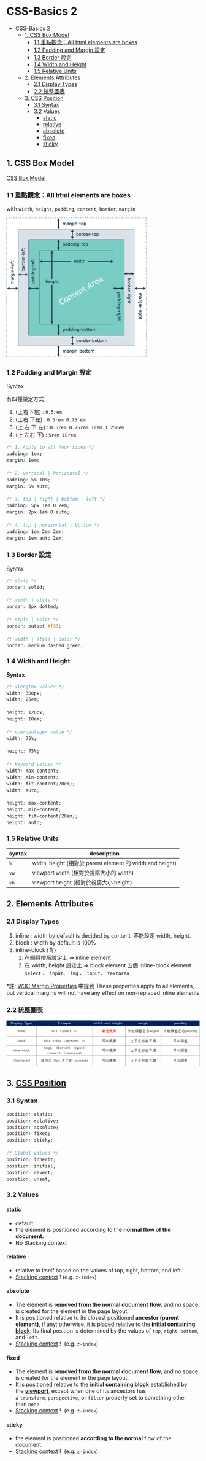 # CSS-Basics 2

- [CSS-Basics 2](#css-basics-2)
  - [1. CSS Box Model](#1-css-box-model)
    - [1.1 重點觀念：All html elements are boxes](#11-重點觀念all-html-elements-are-boxes)
    - [1.2 Padding and Margin 設定](#12-padding-and-margin-設定)
    - [1.3 Border 設定](#13-border-設定)
    - [1.4 Width and Height](#14-width-and-height)
    - [1.5 Relative Units](#15-relative-units)
  - [2. Elements Attributes](#2-elements-attributes)
    - [2.1 Display Types](#21-display-types)
    - [2.2 統整圖表](#22-統整圖表)
  - [3. CSS Position](#3-css-position)
    - [3.1 Syntax](#31-syntax)
    - [3.2 Values](#32-values)
      - [static](#static)
      - [relative](#relative)
      - [absolute](#absolute)
      - [fixed](#fixed)
      - [sticky](#sticky)

## 1. CSS Box Model

[CSS Box Model](https://developer.mozilla.org/en-US/docs/Web/CSS/CSS_Box_Model)

### 1.1 重點觀念：All html elements are boxes

with `width`, `height`, `padding`, `content`, `border`, `margin`

![css-box-model.png](./css-basics-src/css-box-model.png)

### 1.2 Padding and Margin 設定

Syntax

有四種設定方式

1. (上右下左) : `0.5rem`
2. (上右 下左) : `0.5rem 0.75rem`
3. (上 右 下 左) : `0.5rem 0.75rem 1rem 1.25rem`
4. (上 左右 下) : `5rem 10rem`

```css
/* 1. Apply to all four sides */
padding: 1em;
margin: 1em;

/* 2. vertical | horizontal */
padding: 5% 10%;
margin: 5% auto;

/* 3. top | right | bottom | left */
padding: 5px 1em 0 2em;
margin: 2px 1em 0 auto;

/* 4. top | horizontal | bottom */
padding: 1em 2em 2em;
margin: 1em auto 2em;
```

### 1.3 Border 設定

Syntax

```css
/* style */
border: solid;

/* width | style */
border: 2px dotted;

/* style | color */
border: outset #f33;

/* width | style | color */
border: medium dashed green;
```

### 1.4 Width and Height

**Syntax**

```css
/* <length> values */
width: 300px;
width: 25em;

height: 120px;
height: 10em;

/* <percentage> value */
width: 75%;

height: 75%;

/* Keyword values */
width: max-content;
width: min-content;
width: fit-content(20em);
width: auto;

height: max-content;
height: min-content;
height: fit-content(20em);
height: auto;
```

### 1.5 Relative Units

| syntax | description                                               |
| ------ | --------------------------------------------------------- |
| `%`    | width, height (相對於 parent element 的 width and height) |
| `vw`   | viewport width (相對於視窗大小的 width)                   |
| `vh`   | viewport height (相對於視窗大小 height)                   |

## 2. Elements Attributes

### 2.1 Display Types

1. inline : width by default is decided by content. 不能設定 width, height.
2. block : width by default is 100%
3. inline-block (背)
   1. 在網頁排版設定上 ⇒ inline element
   2. 在 width, height 設定上 ⇒ block element
      五個 Inline-block element
      `select` 、 `input`、 `img` 、 `input`、 `textarea`

\*註: [W3C Margin Properties](https://www.w3.org/TR/CSS2/box.html#margin-properties) 中提到 These properties apply to all elements, but vertical margins will not have any effect on non-replaced inline elements

### 2.2 統整圖表

![block+and+inline.png](./css-basics-src/blockandinline.png)

## 3. [CSS Position](https://developer.mozilla.org/en-US/docs/Web/CSS/position)

### 3.1 Syntax

```css
position: static;
position: relative;
position: absolute;
position: fixed;
position: sticky;

/* Global values */
position: inherit;
position: initial;
position: revert;
position: unset;
```

### 3.2 Values

#### static

- default
- the element is positioned according to the **normal flow of the document.**
- No Stacking context

#### relative

- relative to itself based on the values of top, right, bottom, and left.
- [Stacking context](https://developer.mozilla.org/en-US/docs/Web/CSS/CSS_Positioning/Understanding_z_index/The_stacking_context) ! (e.g. `z-index`)

#### absolute

- The element is **removed from the normal document flow**, and no space is created for the element in the page layout.
- It is positioned relative to its closest positioned **ancestor (parent element)**, if any;
  otherwise, it is placed relative to the **initial [containing block](https://developer.mozilla.org/en-US/docs/Web/CSS/Containing_block)**. Its final position is determined by the values of `top`, `right`, `bottom`, and `left`.
- [Stacking context](https://developer.mozilla.org/en-US/docs/Web/CSS/CSS_Positioning/Understanding_z_index/The_stacking_context) !  (e.g. `z-index`)

#### fixed

- The element is **removed from the normal document flow**, and no space is created for the element in the page layout.
- It is positioned relative to the **initial [containing block](https://developer.mozilla.org/en-US/docs/Web/CSS/Containing_block)** established by the [**viewport**](https://developer.mozilla.org/en-US/docs/Glossary/Viewport),
  except when one of its ancestors has a `transform`, `perspective`, or `filter` property set to something other than `none`
- [Stacking context](https://developer.mozilla.org/en-US/docs/Web/CSS/CSS_Positioning/Understanding_z_index/The_stacking_context) !  (e.g. `z-index`)

#### sticky

- the element is positioned **according to the normal** flow of the document.
- [Stacking context](https://developer.mozilla.org/en-US/docs/Web/CSS/CSS_Positioning/Understanding_z_index/The_stacking_context) !  (e.g. `z-index`)
